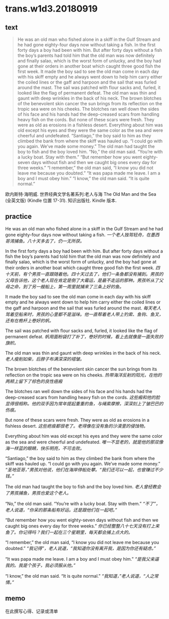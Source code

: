 # trans.w1d3.20180919

## text

> He was an old man who fished alone in a skiff in the Gulf Stream and he had gone eighty-four days now without taking a fish. In the first forty days a boy had been with him. But after forty days without a fish the boy’s parents had told him that the old man was now definitely and finally salao, which is the worst form of unlucky, and the boy had gone at their orders in another boat which caught three good fish the first week. It made the boy sad to see the old man come in each day with his skiff empty and he always went down to help him carry either the coiled lines or the gaff and harpoon and the sail that was furled around the mast. The sail was patched with flour sacks and, furled, it looked like the flag of permanent defeat. 
> The old man was thin and gaunt with deep wrinkles in the back of his neck. The brown blotches of the benevolent skin cancer the sun brings from its reflection on the tropic sea were on his cheeks. The blotches ran well down the sides of his face and his hands had the deep-creased scars from handling heavy fish on the cords. But none of these scars were fresh. They were as old as erosions in a fishless desert. 
> Everything about him was old except his eyes and they were the same color as the sea and were cheerful and undefeated. 
> “Santiago,” the boy said to him as they climbed the bank from where the skiff was hauled up. “I could go with you again. We’ve made some money.” 
> The old man had taught the boy to fish and the boy loved him.
>  “No,” the old man said. “You’re with a lucky boat. Stay with them.” 
>  “But remember how you went eighty-seven days without fish and then we caught big ones every day for three weeks.” 
>  “I remember,” the old man said, “I know you did not leave me because you doubted.” 
>  “It was papa made me leave. I am a boy and I must obey him.”
>   “I know,” the old man said. “It is quite normal.”

欧内斯特·海明威. 世界经典文学名著系列:老人与海 The Old Man and the Sea (全英文版) (Kindle 位置 17-31). 知识出版社. Kindle 版本. 

## practice

He was an old man who fished alone in a skiff in the Gulf Stream and he had gone eighty-four days now without taking a fish. 
*一个老人独驾轻舟，在墨西哥湾捕鱼。八十天多去了，仍一无所获。*

In the first forty days a boy had been with him. But after forty days without a fish the boy’s parents had told him that the old man was now definitely and finally salao, which is the worst form of unlucky, and the boy had gone at their orders in another boat which caught three good fish the first week. 
*四十天前，有个男孩一直跟随着他。四十天过去了，他们一条鱼都没有捕到。男孩的父母告诉他，这个老人现在肯定是倒了大霉运，是最不走运的那种。男孩听从了父母之命，到了另一艘船上，第一周里就捕来了三条上好的鱼。*

It made the boy sad to see the old man come in each day with his skiff empty and he always went down to help him carry either the coiled lines or the gaff and harpoon and the sail that was furled around the mast. 
*每天老人驾着空船来时，男孩的心里都不是滋味。他一直帮着老人带上钓索、鱼钩、鱼叉，还有在桅杆上卷好的帆。*

The sail was patched with flour sacks and, furled, it looked like the flag of permanent defeat. 
*帆用面粉袋打了补丁，卷好的时候，看上去就像是一面失败的旗帜。*

The old man was thin and gaunt with deep wrinkles in the back of his neck. 
*老人瘦削如柴，后脖子布满深深的褶皱。*

The brown blotches of the benevolent skin cancer the sun brings from its reflection on the tropic sea were on his cheeks. 
*热带海洋反射的阳光，在他的两颊上留下了棕色的良性癌瘢*

The blotches ran well down the sides of his face and his hands had the deep-creased scars from handling heavy fish on the cords. 
*这些瘢和他的脸显得很相称。他的双手因为常年提起重重的鱼，与绳索摩擦，深深刻上了皱巴巴的伤痕。*

But none of these scars were fresh. They were as old as erosions in a fishless desert. 
*这些疤痕都很老了。老得像在没有鱼的沙漠里的侵蚀物。*

Everything about him was old except his eyes and they were the same color as the sea and were cheerful and undefeated. 
*唯一不显老的，就是他的那双像海一样蓝的眼睛，快乐明亮，不可击败。*

“Santiago,” the boy said to him as they climbed the bank from where the skiff was hauled up. “I could go with you again. We’ve made some money.” 
*“圣地亚哥，”男孩对他说，他们在海岸停船处攀。“我们还可以一起，也曾赚过不少钱。”*

The old man had taught the boy to fish and the boy loved him.
*老人曾经教会了男孩捕鱼，男孩也爱这个老人。*

“No,” the old man said. “You’re with a lucky boat. Stay with them.” 
*“不了”，老人说道，“你呆的那条船有好运。还是跟他们在一起吧。”*

“But remember how you went eighty-seven days without fish and then we caught big ones every day for three weeks.” 
*你已经整整八十七天没有打上来鱼了。你记得吗？我们一起在三个星期里，每天都会捕上点大的。*

“I remember,” the old man said, “I know you did not leave me because you doubted.”
*“我记得”，老人说道，“我知道你没有离开我，是因为你还有疑虑。”* 

“It was papa made me leave. I am a boy and I must obey him.”
*“是我父亲逼我的。我是个孩子，我必须服从他。”*

“I know,” the old man said. “It is quite normal.”
*“我知道，”老人说道，“人之常情。”*

## memo

在此撰写心得、记录或清单
